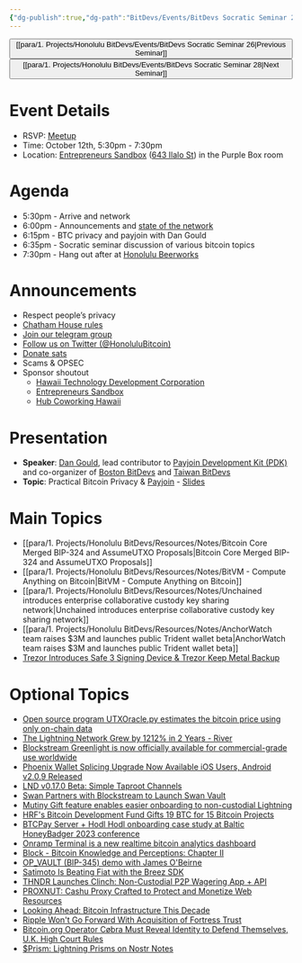 ```yaml
---
{"dg-publish":true,"dg-path":"BitDevs/Events/BitDevs Socratic Seminar 27.md","permalink":"/bit-devs/events/bit-devs-socratic-seminar-27/","title":"BitDevs Socratic Seminar 27","tags":["bitdevs","bitcoin","resource","socratic-27","speaker"],"noteIcon":"3","created":"2023-09-21T18:57:00.560-10:00","updated":"2025-01-19T16:20:30.011-10:00"}
---
```




<button class="obsidian-button previous-seminar">[[para/1. Projects/Honolulu BitDevs/Events/BitDevs Socratic Seminar 26\|Previous Seminar]]</button> <button class="obsidian-button next-seminar">[[para/1. Projects/Honolulu BitDevs/Events/BitDevs Socratic Seminar 28\|Next Seminar]]</button>

# Event Details

- RSVP: [Meetup](https://www.meetup.com/honolulu-bitdevs/events/296270442/)
- Time: October 12th, 5:30pm - 7:30pm
- Location: [Entrepreneurs Sandbox](https://sandboxhawaii.org/) ([643 Ilalo St](https://goo.gl/maps/3Zj38htV13iUn4dcA)) in the Purple Box room

# Agenda

- 5:30pm - Arrive and network  
- 6:00pm - Announcements and [state of the network](https://bitcoin.clarkmoody.com/dashboard/)
- 6:15pm - BTC privacy and payjoin with Dan Gould
- 6:35pm - Socratic seminar discussion of various bitcoin topics
- 7:30pm - Hang out after at [Honolulu Beerworks](https://www.honolulubeerworks.com/)

# Announcements

- Respect people’s privacy
- [Chatham House rules](https://www.chathamhouse.org/about-us/chatham-house-rule)
- [Join our telegram group](https://t.me/+Uh9gbHO9EHFkZWJh)
- [Follow us on Twitter (@HonoluluBitcoin)](https://twitter.com/HonoluluBitcoin)
- [Donate sats](https://checkout.opennode.com/p/5dea6b7a-d33c-4fda-b54c-98f092814c7d)
- Scams & OPSEC
- Sponsor shoutout
	- [Hawaii Technology Development Corporation](https://www.htdc.org/about/)
	- [Entrepreneurs Sandbox](https://sandboxhawaii.org/)
	- [Hub Coworking Hawaii](https://hubcoworkinghi.com/)

# Presentation

- **Speaker**: [Dan Gould](https://x.com/bitgould), lead contributor to [Payjoin Development Kit (PDK)](https://payjoindevkit.org/introduction/) and co-organizer of [Boston BitDevs](https://bostonbitdevs.org/) and [Taiwan BitDevs](https://bitdevs.tw/)
- **Topic**: Practical Bitcoin Privacy & [Payjoin](https://payjoin.org/) - [Slides](https://docs.google.com/presentation/d/1CzH27bacPgWkTbxJFTgSI3TBpmgWkPCzgLH65HKi_CY/edit#slide=id.p)

# Main Topics

- [[para/1. Projects/Honolulu BitDevs/Resources/Notes/Bitcoin Core Merged BIP-324 and AssumeUTXO Proposals\|Bitcoin Core Merged BIP-324 and AssumeUTXO Proposals]]
- [[para/1. Projects/Honolulu BitDevs/Resources/Notes/BitVM - Compute Anything on Bitcoin\|BitVM - Compute Anything on Bitcoin]]
- [[para/1. Projects/Honolulu BitDevs/Resources/Notes/Unchained introduces enterprise collaborative custody key sharing network\|Unchained introduces enterprise collaborative custody key sharing network]]
- [[para/1. Projects/Honolulu BitDevs/Resources/Notes/AnchorWatch team raises $3M and launches public Trident wallet beta\|AnchorWatch team raises $3M and launches public Trident wallet beta]]
- [Trezor Introduces Safe 3 Signing Device & Trezor Keep Metal Backup](https://www.nobsbitcoin.com/trezor-safe-3-trezor-metal/)

# Optional Topics

- [Open source program UTXOracle.py estimates the bitcoin price using only on-chain data](https://utxo.live/oracle/) 
- [The Lightning Network Grew by 1212% in 2 Years - River](https://blog.river.com/the-lightning-network-in-2023/)
- [Blockstream Greenlight is now officially available for commercial-grade use worldwide](https://www.nobsbitcoin.com/blockstream-greenlight-is-now-open-for-business/)
- [Phoenix Wallet Splicing Upgrade Now Available iOS Users, Android v2.0.9 Released](https://www.nobsbitcoin.com/phoenix-wallet-ios-v2-0-3-android-v-2-0-9/)
- [LND v0.17.0 Beta: Simple Taproot Channels](https://www.nobsbitcoin.com/lnd-v0-17-0-beta/)
- [Swan Partners with Blockstream to Launch Swan Vault](https://www.nobsbitcoin.com/swan-partners-with-blockstream-to-launch-swan-vault/)
- [Mutiny Gift feature enables easier onboarding to non-custodial Lightning](https://blog.mutinywallet.com/mutiny-gifts/stodial)
- [HRF's Bitcoin Development Fund Gifts 19 BTC for 15 Bitcoin Projects](https://www.nobsbitcoin.com/hrfs-bitcoin-development-fund-grants-19-btc-for-15-bitcoin-projects/)
- [BTCPay Server + Hodl Hodl onboarding case study at Baltic HoneyBadger 2023 conference](https://btcpayserver.org/case-studies/hodlhodl2023.pdf)
- [Onramp Terminal is a new realtime bitcoin analytics dashboard](https://terminal.onrampbitcoin.com/)
- [Block - Bitcoin Knowledge and Perceptions: Chapter II](https://block.xyz/inside/report-bitcoin-survey-2023)
- [OP_VAULT (BIP-345) demo with James O'Beirne](https://www.youtube.com/watch?v=7Zwm5iHFyBQ)
- [Satimoto Is Beating Fiat with the Breez SDK](https://medium.com/breez-technology/building-on-lightning-how-satimoto-is-beating-fiat-with-the-breez-sdk-88aa8252a994)
- [THNDR Launches Clinch: Non-Custodial P2P Wagering App + API](https://www.nobsbitcoin.com/thndr-launches-clinch/)
- [PROXNUT: Cashu Proxy Crafted to Protect and Monetize Web Resources](https://www.nobsbitcoin.com/proxnut-launched/)
- [Looking Ahead: Bitcoin Infrastructure This Decade](https://opensats.org/blog/bitcoin-infrastructure-this-decade)
- [Ripple Won't Go Forward With Acquisition of Fortress Trust](https://www.nobsbitcoin.com/ripple-wont-go-forward-with-acquisition-of-fortress-trust/)
- [Bitcoin.org Operator Cøbra Must Reveal Identity to Defend Themselves, U.K. High Court Rules](https://www.nobsbitcoin.com/bitcoin-org-operator-loses-appeal-to-craig-wright/)
- [$Prism: Lightning Prisms on Nostr Notes](https://www.nobsbitcoin.com/lightning-prism-nostr/)